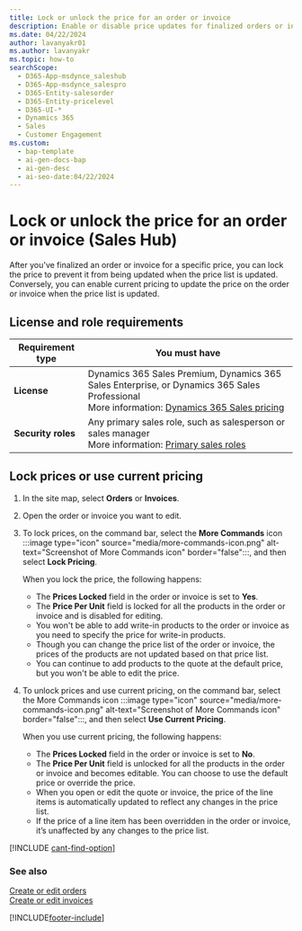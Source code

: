 ```yaml
---
title: Lock or unlock the price for an order or invoice
description: Enable or disable price updates for finalized orders or invoices in Sales Hub, ensuring control over pricing changes.
ms.date: 04/22/2024
author: lavanyakr01
ms.author: lavanyakr
ms.topic: how-to
searchScope:
  - D365-App-msdynce_saleshub
  - D365-App-msdynce_salespro
  - D365-Entity-salesorder
  - D365-Entity-pricelevel
  - D365-UI-*
  - Dynamics 365
  - Sales
  - Customer Engagement
ms.custom:
  - bap-template
  - ai-gen-docs-bap
  - ai-gen-desc
  - ai-seo-date:04/22/2024
---
```

# Lock or unlock the price for an order or invoice (Sales Hub) 

After you've finalized an order or invoice for a specific price, you can lock the price to prevent it from being updated when the price list is updated. Conversely, you can enable current pricing to update the price on the order or invoice when the price list is updated.

## License and role requirements

| Requirement type | You must have |  
|-----------------------|---------|
| **License** | Dynamics 365 Sales Premium, Dynamics 365 Sales Enterprise, or Dynamics 365 Sales Professional <br>More information: [Dynamics 365 Sales pricing](https://dynamics.microsoft.com/sales/pricing/) |
| **Security roles** | Any primary sales role, such as salesperson or sales manager<br>  More information: [Primary sales roles](security-roles-for-sales.md#primary-sales-roles)|

## Lock prices or use current pricing

1. In the site map, select **Orders** or **Invoices**.
2. Open the order or invoice you want to edit.
3. To lock prices, on the command bar, select the **More Commands** icon :::image type="icon" source="media/more-commands-icon.png" alt-text="Screenshot of More Commands icon" border="false":::, and then select **Lock Pricing**.
    
    When you lock the price, the following happens:
      - The **Prices Locked** field in the order or invoice is set to **Yes**.
      - The **Price Per Unit** field is locked for all the products in the order or invoice and is disabled for editing.
      - You won't be able to add write-in products to the order or invoice as you need to specify the price for write-in products.
      - Though you can change the price list of the order or invoice, the prices of the products are not updated based on that price list.
      - You can continue to add products to the quote at the default price, but you won't be able to edit the price.  
4. To unlock prices and use current pricing, on the command bar, select the More Commands icon :::image type="icon" source="media/more-commands-icon.png" alt-text="Screenshot of More Commands icon" border="false":::, and then select **Use Current Pricing**.

    When you use current pricing, the following happens:
    - The **Prices Locked** field in the order or invoice is set to **No**.
    - The **Price Per Unit** field is unlocked for all the products in the order or invoice and becomes editable. You can choose to use the default price or override the price.
    - When you open or edit the quote or invoice, the price of the line items is automatically updated to reflect any changes in the price list.
    - If the price of a line item has been overridden in the order or invoice, it’s unaffected by any changes to the price list. 

[!INCLUDE [cant-find-option](../includes/cant-find-option.md)]

### See also

[Create or edit orders](create-edit-order-sales.md)  
[Create or edit invoices](create-edit-invoice-sales.md)

[!INCLUDE[footer-include](../includes/footer-banner.md)]